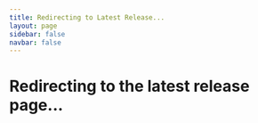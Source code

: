 ```yaml
---
title: Redirecting to Latest Release...
layout: page
sidebar: false
navbar: false
---
```


<script setup>
if (typeof window !== 'undefined') {
  const owner = "CollapseLauncher";
  const repo = "Collapse";

  const fetchLatestReleaseUrl = async () => {
    try {
      const response = await fetch(`https://api.github.com/repos/${owner}/${repo}/releases`);
      const releases = await response.json();
      const latestRelease = releases.find(release => !release.prerelease);
      const latestReleaseUrl = latestRelease ? latestRelease.html_url : "#";
      window.location.href = latestReleaseUrl;
    } catch (error) {
      console.error("Error fetching latest release:", error);
    }
  };

  fetchLatestReleaseUrl();
}
</script>

# Redirecting to the latest release page...
